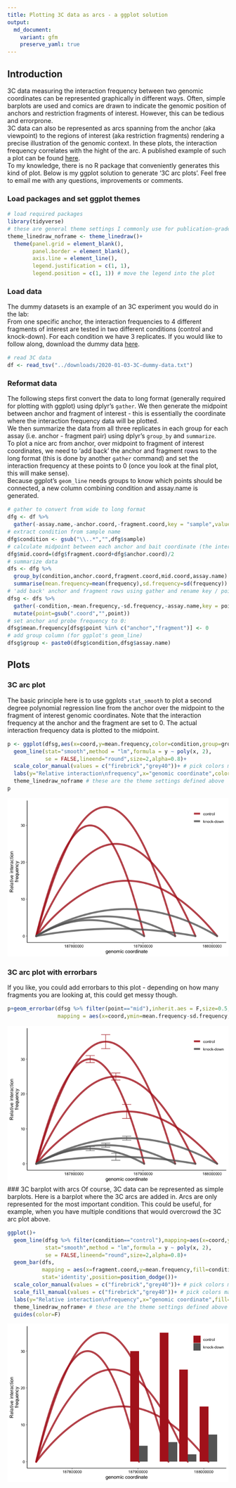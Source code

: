 ```yaml
---
title: Plotting 3C data as arcs - a ggplot solution
output:
  md_document:
    variant: gfm
    preserve_yaml: true
---
```


## Introduction

3C data measuring the interaction frequency between two genomic
coordinates can be represented graphically in different ways. Often,
simple barplots are used and comics are drawn to indicate the genomic
position of anchors and restriction fragments of interest. However, this
can be tedious and errorprone.  
3C data can also be represented as arcs spanning from the anchor (aka
viewpoint) to the regions of interest (aka restriction fragments)
rendering a precise illustration of the genomic context. In these plots,
the interaction frequency correlates with the hight of the arc. A
published example of such a plot can be found
[here](https://www.ncbi.nlm.nih.gov/pubmed/26308897).  
To my knowledge, there is no R package that conveniently generates this
kind of plot. Below is my ggplot solution to generate ‘3C arc plots’.
Feel free to email me with any questions, improvements or comments.

### Load packages and set ggplot themes

``` r
# load required packages
library(tidyverse)
# these are general theme settings I commonly use for publication-grade plots
theme_linedraw_noframe <- theme_linedraw()+
  theme(panel.grid = element_blank(),
        panel.border = element_blank(),
        axis.line = element_line(),
        legend.justification = c(1, 1),
        legend.position = c(1, 1)) # move the legend into the plot
```

### Load data

The dummy datasets is an example of an 3C experiment you would do in the
lab:  
From one specific anchor, the interaction frequencies to 4 different
fragments of interest are tested in two different conditions (control
and knock-down). For each condition we have 3 replicates. If you would
like to follow along, download the dummy data
[here](https://jchellmuth.github.io/downloads/2020-01-03-3C-dummy-data.txt).

``` r
# read 3C data
df <- read_tsv("../downloads/2020-01-03-3C-dummy-data.txt")
```

### Reformat data

The following steps first convert the data to long format (generally
required for plotting with ggplot) using dplyr’s `gather`. We then
generate the midpoint between anchor and fragment of interest - this is
essentially the coordinate where the interaction frequency data will be
plotted.  
We then summarize the data from all three replicates in each group for
each assay (i.e. anchor - fragment pair) using dplyr’s `group_by` and
`summarize`.  
To plot a nice arc from anchor, over midpoint to fragment of interest
coordinates, we need to ‘add back’ the anchor and fragment rows to the
long format (this is done by another `gather` command) and set the
interaction frequency at these points to 0 (once you look at the final
plot, this will make sense).  
Because ggplot’s `geom_line` needs groups to know which points should be
connected, a new column combining condition and assay.name is generated.

``` r
# gather to convert from wide to long format
dfg <- df %>%
  gather(-assay.name,-anchor.coord,-fragment.coord,key = "sample",value = "frequency")
# extract condition from sample name
dfg$condition <- gsub("\\..*","",dfg$sample)
# calculate midpoint between each anchor and bait coordinate (the interaction frequency is going to be plotted over this coordinate)
dfg$mid.coord=(dfg$fragment.coord+dfg$anchor.coord)/2
# summarize data 
dfs <- dfg %>%
  group_by(condition,anchor.coord,fragment.coord,mid.coord,assay.name) %>%
  summarise(mean.frequency=mean(frequency),sd.frequency=sd(frequency))
# 'add back' anchor and fragment rows using gather and rename key / points
dfsg <- dfs %>% 
  gather(-condition,-mean.frequency,-sd.frequency,-assay.name,key = point,value = coord) %>%
  mutate(point=gsub(".coord","",point))
# set anchor and probe frequency to 0:
dfsg$mean.frequency[dfsg$point %in% c("anchor","fragment")] <- 0
# add group column (for ggplot's geom_line)
dfsg$group <- paste0(dfsg$condition,dfsg$assay.name)
```

## Plots

### 3C arc plot

The basic principle here is to use ggplots `stat_smooth` to plot a
second degree polynomial regression line from the anchor over the
midpoint to the fragment of interest genomic coordinates. Note that the
interaction frequency at the anchor and the fragment are set to 0. The
actual interaction frequency data is plotted to the
midpoint.

``` r
p <- ggplot(dfsg,aes(x=coord,y=mean.frequency,color=condition,group=group))+
  geom_line(stat="smooth",method = "lm",formula = y ~ poly(x, 2),
            se = FALSE,lineend="round",size=2,alpha=0.8)+
  scale_color_manual(values = c("firebrick","grey40"))+ # pick colors manually
  labs(y="Relative interaction\nfrequency",x="genomic coordinate",color="")+ # rename axis labels
  theme_linedraw_noframe # these are the theme settings defined above
p
```

![](/images/2020-01-03-3C-arc-plot-1.png)<!-- -->

### 3C arc plot with errorbars

If you like, you could add errorbars to this plot - depending on how
many fragments you are looking at, this could get messy though.

``` r
p+geom_errorbar(dfsg %>% filter(point=="mid"),inherit.aes = F,size=0.5,
                mapping = aes(x=coord,ymin=mean.frequency-sd.frequency,ymax=mean.frequency+sd.frequency,color=condition))
```

![](/images/2020-01-03-3C-arc-plot-w-errorbar-1.png)<!-- --> \#\#\# 3C
barplot with arcs Of course, 3C data can be represented as simple
barplots. Here is a barplot where the 3C arcs are added in. Arcs are
only represented for the most important condition. This could be useful,
for example, when you have multiple conditions that would overcrowd the
3C arc plot above.

``` r
ggplot()+
  geom_line(dfsg %>% filter(condition=="control"),mapping=aes(x=coord,y=mean.frequency,color=condition,group=group),
            stat="smooth",method = "lm",formula = y ~ poly(x, 2),
            se = FALSE,lineend="round",size=2,alpha=0.8)+
  geom_bar(dfs,
           mapping = aes(x=fragment.coord,y=mean.frequency,fill=condition),
           stat='identity',position=position_dodge())+
  scale_color_manual(values = c("firebrick","grey40"))+ # pick colors manually
  scale_fill_manual(values = c("firebrick","grey40"))+ # pick colors manually
  labs(y="Relative interaction\nfrequency",x="genomic coordinate",fill="")+ # rename axis labels
  theme_linedraw_noframe+ # these are the theme settings defined above
  guides(color=F)
```

![](/images/2020-01-03-3C-arc-plot-w-barplot-1.png)<!-- -->
